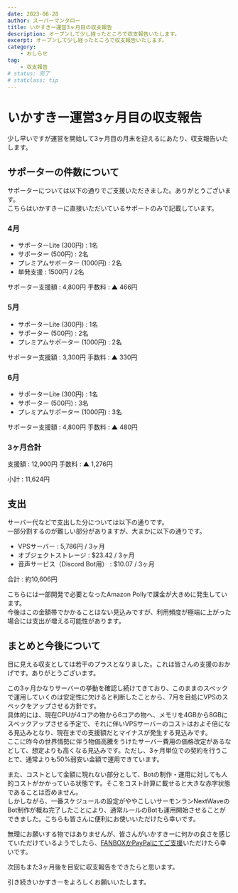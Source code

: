 ```yaml
---
date: 2023-06-28
author: スーパーマンタロー
title: いかすきー運営3ヶ月目の収支報告
description: オープンして少し経ったところで収支報告いたします。
excerpt: オープンして少し経ったところで収支報告いたします。
category:
    - おしらせ
tag:
    - 収支報告
# status: 完了
# statclass: tip
---
```


# いかすきー運営3ヶ月目の収支報告

少し早いですが運営を開始して3ヶ月目の月末を迎えるにあたり、収支報告いたします。

## サポーターの件数について

サポーターについては以下の通りでご支援いただきました。ありがとうございます。  
こちらはいかすきーに直接いただいているサポートのみで記載しています。

### 4月

- サポーターLite (300円) : 1名
- サポーター (500円) : 2名
- プレミアムサポーター (1000円) : 2名
- 単発支援 : 1500円 / 2名

サポーター支援額 : 4,800円
手数料 : ▲ 466円

### 5月

- サポーターLite (300円) : 1名
- サポーター (500円) : 2名
- プレミアムサポーター (1000円) : 2名

サポーター支援額 : 3,300円
手数料 : ▲ 330円

### 6月

- サポーターLite (300円) : 1名
- サポーター (500円) : 3名
- プレミアムサポーター (1000円) : 3名

サポーター支援額 : 4,800円
手数料 : ▲ 480円

### 3ヶ月合計

支援額 : 12,900円
手数料 : ▲ 1,276円

小計 : 11,624円

## 支出

サーバー代などで支出した分については以下の通りです。  
一部分割するのが難しい部分がありますが、大まかに以下の通りです。

- VPSサーバー : 5,786円 / 3ヶ月
- オブジェクトストレージ : $23.42 / 3ヶ月
- 音声サービス（Discord Bot用） : $10.07 / 3ヶ月

合計 : 約10,606円

こちらには一部開発で必要となったAmazon Pollyで課金が大きめに発生しています。  
今後はこの金額帯でかかることはない見込みですが、利用頻度が極端に上がった場合には支出が増える可能性があります。

## まとめと今後について

目に見える収支としては若干のプラスとなりました。これは皆さんの支援のおかげです。ありがとうございます。

この3ヶ月かなりサーバーの挙動を確認し続けてきており、このままのスペックで運用していくのは安定性に欠けると判断したことから、7月を目処にVPSのスペックをアップさせる方針です。  
具体的には、現在CPUが4コアの物から6コアの物へ、メモリを4GBから8GBにスペックアップさせる予定で、それに伴いVPSサーバーのコストはおよそ倍になる見込みとなり、現在までの支援額だとマイナスが発生する見込みです。  
ここに昨今の世界情勢に伴う物価高騰をうけたサーバー費用の価格改定があるなどして、想定よりも高くなる見込みです。ただし、3ヶ月単位での契約を行うことで、通常よりも50%弱安い金額で運用できています。

また、コストとして金額に現れない部分として、Botの制作・運用に対しても人的コストがかかっている状態です。そこをコスト計算に載せると大きな赤字状態であることは否めません。  
しかしながら、一番スケジュールの設定がややこしいサーモンランNextWaveのBot制作が概ね完了したことにより、通常ルールのBotも運用開始させることができました。こちらも皆さんに便利にお使いいただけたら幸いです。

無理にお願いする物ではありませんが、皆さんがいかすきーに何かの良さを感じていただけているようでしたら、[FANBOXかPayPalにてご支援](/supporter.html)いただけたら幸いです。

次回もまた3ヶ月後を目安に収支報告をできたらと思います。

引き続きいかすきーをよろしくお願いいたします。
